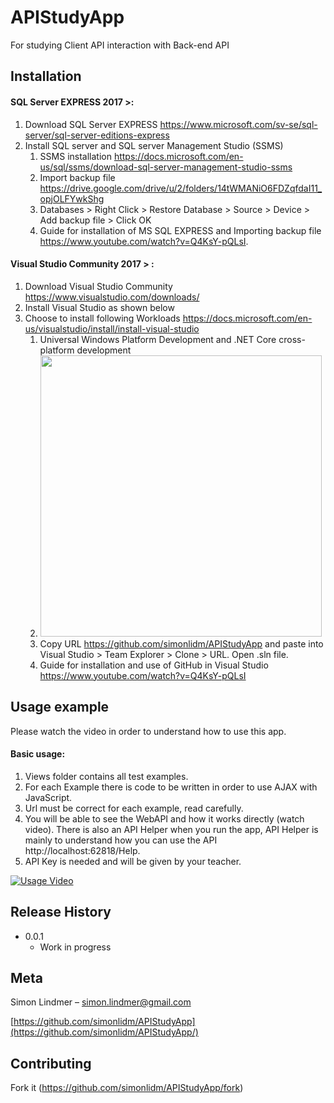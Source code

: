 # APIStudyApp

For studying Client API interaction with Back-end API


## Installation

<h4>SQL Server EXPRESS 2017 >:</h4>

1. Download SQL Server EXPRESS https://www.microsoft.com/sv-se/sql-server/sql-server-editions-express
2. Install SQL server and SQL server Management Studio (SSMS)
   1. SSMS installation https://docs.microsoft.com/en-us/sql/ssms/download-sql-server-management-studio-ssms
   2. Import backup file https://drive.google.com/drive/u/2/folders/14tWMANiO6FDZqfdaI11_opjOLFYwkShg
   3. Databases > Right Click > Restore Database > Source > Device > Add backup file > Click OK
   4. Guide for installation of MS SQL EXPRESS and Importing backup file https://www.youtube.com/watch?v=Q4KsY-pQLsI.
  

<h4>Visual Studio Community 2017 > :</h4>

1. Download Visual Studio Community https://www.visualstudio.com/downloads/
2. Install Visual Studio as shown below
3. Choose to install following Workloads https://docs.microsoft.com/en-us/visualstudio/install/install-visual-studio
   1. Universal Windows Platform Development and .NET Core cross-platform development
   2. <img src="https://docs.microsoft.com/en-us/visualstudio/install/media/install-visual-studio-enterprise.png" width="450"/>
   3. Copy URL https://github.com/simonlidm/APIStudyApp and paste into Visual Studio > Team Explorer > Clone > URL. Open .sln file.
   4. Guide for installation and use of GitHub in Visual Studio https://www.youtube.com/watch?v=Q4KsY-pQLsI

## Usage example

Please watch the video in order to understand how to use this app.

<h4>Basic usage:</h4>

   1. Views folder contains all test examples.
   2. For each Example there is code to be written in order to use AJAX with JavaScript.
   3. Url must be correct for each example, read carefully.
   4. You will be able to see the WebAPI and how it works directly (watch video). There is also an API Helper when you run the app, API Helper is mainly to understand how you can use the API http://localhost:62818/Help.
   5. API Key is needed and will be given by your teacher.

[![Usage Video](https://img.youtube.com/vi/0fKg7e37bQE/0.jpg)](https://www.youtube.com/watch?v=0fKg7e37bQE)


## Release History

* 0.0.1
    * Work in progress

## Meta

Simon Lindmer – simon.lindmer@gmail.com

[https://github.com/simonlidm/APIStudyApp](https://github.com/simonlidm/APIStudyApp/)

## Contributing

Fork it (<https://github.com/simonlidm/APIStudyApp/fork>)

<!-- Markdown link & img dfn's -->

